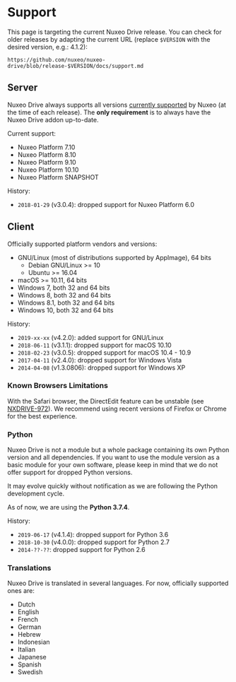 # Support

This page is targeting the current Nuxeo Drive release. You can check for older releases by adapting the current URL (replace `$VERSION` with the desired version, e.g.: 4.1.2):

```
https://github.com/nuxeo/nuxeo-drive/blob/release-$VERSION/docs/support.md
```

## Server

Nuxeo Drive always supports all versions [currently supported](https://www.nuxeo.com/legal/supported-versions/) by Nuxeo (at the time of each release).
The **only requirement** is to always have the Nuxeo Drive addon up-to-date.

Current support:

- Nuxeo Platform 7.10
- Nuxeo Platform 8.10
- Nuxeo Platform 9.10
- Nuxeo Platform 10.10
- Nuxeo Platform SNAPSHOT

History:

- `2018-01-29` (v3.0.4): dropped support for Nuxeo Platform 6.0

## Client

Officially supported platform vendors and versions:

- GNU/Linux (most of distributions supported by AppImage), 64 bits
  - Debian GNU/Linux >= 10
  - Ubuntu >= 16.04
- macOS >= 10.11, 64 bits
- Windows 7, both 32 and 64 bits
- Windows 8, both 32 and 64 bits
- Windows 8.1, both 32 and 64 bits
- Windows 10, both 32 and 64 bits

History:

- `2019-xx-xx` (v4.2.0): added support for GNU/Linux
- `2018-06-11` (v3.1.1): dropped support for macOS 10.10
- `2018-02-23` (v3.0.5): dropped support for macOS 10.4 - 10.9
- `2017-04-11` (v2.4.0): dropped support for Windows Vista
- `2014-04-08` (v1.3.0806): dropped support for Windows XP

### Known Browsers Limitations

With the Safari browser, the DirectEdit feature can be unstable (see [NXDRIVE-972](https://jira.nuxeo.com/browse/NXDRIVE-972)).
We recommend using recent versions of Firefox or Chrome for the best experience.

### Python

Nuxeo Drive is not a module but a whole package containing its own Python version and all dependencies.
If you want to use the module version as a basic module for your own software, please keep in mind that we do not offer support for dropped Python versions.

It may evolve quickly without notification as we are following the Python development cycle.

[//]: # (XXX_PYTHON)

As of now, we are using the __Python 3.7.4__.

History:

- `2019-06-17` (v4.1.4): dropped support for Python 3.6
- `2018-10-30` (v4.0.0): dropped support for Python 2.7
- `2014-??-??`: dropped support for Python 2.6


### Translations

Nuxeo Drive is translated in several languages. For now, officially supported ones are:

- Dutch
- English
- French
- German
- Hebrew
- Indonesian
- Italian
- Japanese
- Spanish
- Swedish
